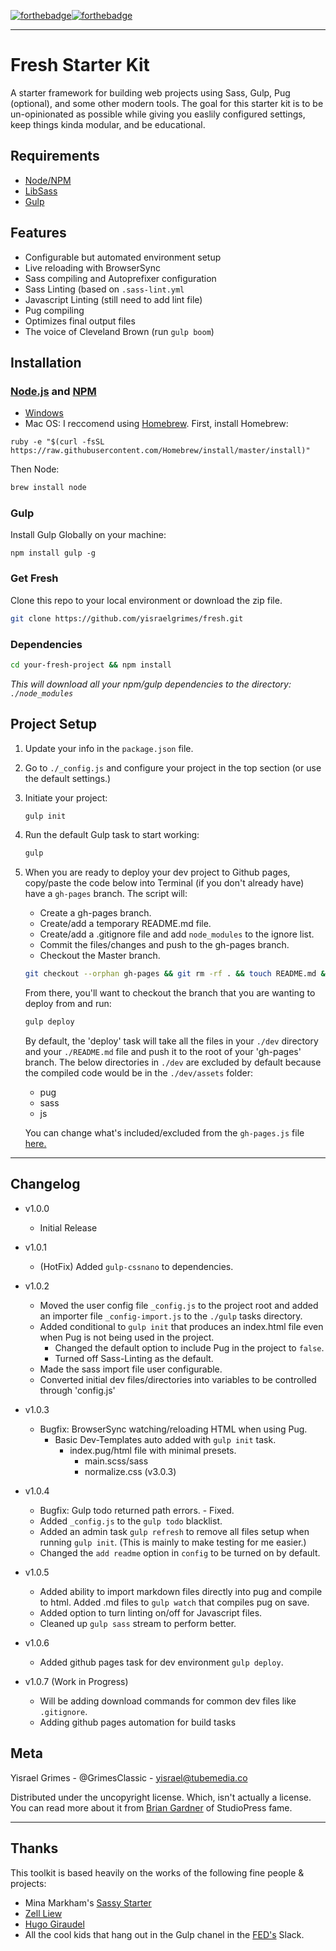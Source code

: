 [![forthebadge](http://forthebadge.com/images/badges/gluten-free.svg)](http://forthebadge.com)[![forthebadge](http://forthebadge.com/images/badges/built-with-love.svg)](http://forthebadge.com)

---

# Fresh Starter Kit

A starter framework for building web projects using Sass, Gulp, Pug (optional), and some other modern tools. The goal for this starter kit is to be un-opinionated as possible while giving you easlily configured settings, keep things kinda modular, and be educational.


## Requirements

- [Node/NPM](https://nodejs.org/en/)
- [LibSass](http://sass-lang.com/libsass)
- [Gulp](http://gulpjs.com/)


## Features

- Configurable but automated environment setup
- Live reloading with BrowserSync
- Sass compiling and Autoprefixer configuration
- Sass Linting (based on `.sass-lint.yml`
- Javascript Linting (still need to add lint file)
- Pug compiling
- Optimizes final output files
- The voice of Cleveland Brown (run `gulp boom`)


## Installation

### [Node.js](https://nodejs.org/en/) and [NPM](https://www.npmjs.com/)

- [Windows](http://blog.teamtreehouse.com/install-node-js-npm-windows)
- Mac OS: I reccomend using [Homebrew](http://brew.sh/). First, install Homebrew:

```Sh
ruby -e "$(curl -fsSL https://raw.githubusercontent.com/Homebrew/install/master/install)"
```

Then Node:

```sh
brew install node
```

### Gulp

Install Gulp Globally on your machine:

```Sh
npm install gulp -g
```

### Get Fresh

Clone this repo to your local environment or download the zip file.

```sh
git clone https://github.com/yisraelgrimes/fresh.git
```

### Dependencies

```sh
cd your-fresh-project && npm install
```

*This will download all your npm/gulp dependencies to the directory: `./node_modules`*



## Project Setup

1. Update your info in the `package.json` file.

2. Go to `./_config.js` and configure your project in the top section (or use the default settings.)

3. Initiate your project:

   ```sh
   gulp init
   ```

4. Run the default Gulp task to start working:

   ```sh
   gulp
   ```

5. When you are ready to deploy your dev project to Github pages, copy/paste the code below into Terminal (if you don't already have) have a `gh-pages` branch. The script will:
	- Create a gh-pages branch.
	- Create/add a temporary README.md file.
	- Create/add a .gitignore file and add `node_modules` to the ignore list.
	- Commit the files/changes and push to the gh-pages branch.
	- Checkout the Master branch.
	
	```sh
	git checkout --orphan gh-pages && git rm -rf . && touch README.md && git add README.md && touch .gitignore && echo "node_modules" > .gitignore && git add .gitignore && git commit -m "Init gh-pages" && git push --set-upstream origin gh-pages &&  git checkout master
	```

	From there, you'll want to checkout the branch that you are wanting to deploy from and run:
	
	```sh
	gulp deploy
	```
	
	By default, the 'deploy' task will take all the files in your `./dev` directory and your `./README.md` file and push it to the root of your 'gh-pages' branch. The below directories in `./dev` are excluded by default because the compiled code would be in the `./dev/assets` folder:
	- pug
	- sass
	- js
	
	You can change what's included/excluded from the `gh-pages.js` file [here.](https://github.com/yisraelgrimes/fresh/blob/master/gulp/gh-pages.js#L13)


---

## Changelog

- v1.0.0
  - Initial Release

- v1.0.1
  - (HotFix) Added `gulp-cssnano` to dependencies.

- v1.0.2
  - Moved the user config file `_config.js` to the project root and added an importer file `_config-import.js` to the `./gulp` tasks directory.
  - Added conditional to `gulp init` that produces an index.html file even when Pug is not being used in the project.
	- Changed the default option to include Pug in the project to `false`.
	- Turned off Sass-Linting as the default.
  - Made the sass import file user configurable.
  - Converted initial dev files/directories into variables to be controlled through 'config.js'
- v1.0.3
  - Bugfix: BrowserSync watching/reloading HTML when using Pug.
	- Basic Dev-Templates auto added with `gulp init` task.
	  - index.pug/html file with minimal presets.
		- main.scss/sass
		- normalize.css (v3.0.3)
- v1.0.4
  - Bugfix: Gulp todo returned path errors. - Fixed.
  - Added `_config.js` to the `gulp todo` blacklist.
  - Added an admin task `gulp refresh` to remove all files setup when running `gulp init`. (This is mainly to make testing for me easier.)
  - Changed the `add readme` option in `config` to be turned on by default.
- v1.0.5
	- Added ability to import markdown files directly into pug and compile to html. Added .md files to `gulp watch` that compiles pug on save.
  - Added option to turn linting on/off for Javascript files.
  - Cleaned up `gulp sass` stream to perform better.
- v1.0.6
  - Added github pages task for dev environment `gulp deploy`.
- v1.0.7 (Work in Progress)
  - Will be adding download commands for common dev files like `.gitignore`.
  - Adding github pages automation for build tasks

	
## Meta

Yisrael Grimes - @GrimesClassic - yisrael@tubemedia.co

Distributed under the uncopyright license. Which, isn't actually a license. You can read more about it from [Brian Gardner](https://briangardner.com/uncopyright/) of StudioPress fame.

---

## Thanks

This toolkit is based heavily on the works of the following fine people & projects:
- Mina Markham's [Sassy Starter](https://github.com/minamarkham/sassy-starter)
- [Zell Liew](https://zellwk.com/)
- [Hugo Giraudel](http://hugogiraudel.com/)
- All the cool kids that hang out in the Gulp chanel in the [FED's](http://frontenddevelopers.org/) Slack.
